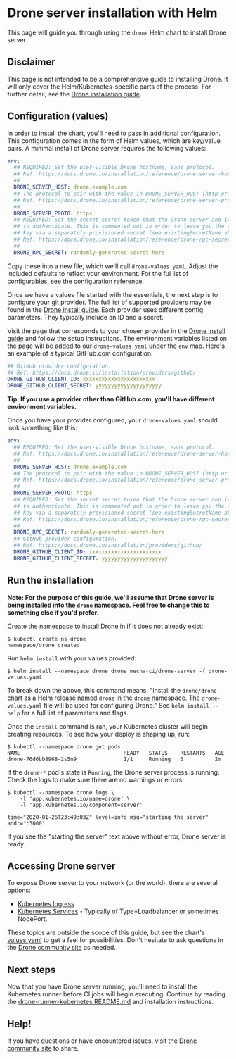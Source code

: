 # Drone server installation with Helm

This page will guide you through using the `drone` Helm chart to install Drone server.

## Disclaimer

This page is not intended to be a comprehensive guide to installing Drone. It will only cover the Helm/Kubernetes-specific parts of the process. For further detail, see the [Drone installation guide](https://docs.drone.io/installation/overview/).

## Configuration (values)

In order to install the chart, you'll need to pass in additional configuration. This configuration comes in the form of Helm values, which are key/value pairs. A minimal install of Drone server requires the following values:

```yaml
env:
  ## REQUIRED: Set the user-visible Drone hostname, sans protocol.
  ## Ref: https://docs.drone.io/installation/reference/drone-server-host/
  ##
  DRONE_SERVER_HOST: drone.example.com
  ## The protocol to pair with the value in DRONE_SERVER_HOST (http or https).
  ## Ref: https://docs.drone.io/installation/reference/drone-server-proto/
  ##
  DRONE_SERVER_PROTO: https
  ## REQUIRED: Set the secret secret token that the Drone server and its Runners will use
  ## to authenticate. This is commented out in order to leave you the ability to set the
  ## key via a separately provisioned secret (see existingSecretName above).
  ## Ref: https://docs.drone.io/installation/reference/drone-rpc-secret/
  ##
  DRONE_RPC_SECRET: randomly-generated-secret-here
```

Copy these into a new file, which we'll call `drone-values.yaml`. Adjust the included defaults to reflect your environment. For the ful list of configurables, see the [configuration reference](https://docs.drone.io/installation/reference/).

Once we have a values file started with the essentials, the next step is to configure your git provider. The full list of supported providers may be found in the [Drone install guide](https://docs.drone.io/installation/overview/). Each provider uses different config parameters. They typically include an ID and a secret.

Visit the page that corresponds to your chosen provider in the [Drone install guide](https://docs.drone.io/installation/overview/) and follow the setup instructions. The environment variables listed on the page will be added to our `drone-values.yaml` under the `env` map. Here's an example of a typical GitHub.com configuration:

```yaml
## GitHub provider configuration.
## Ref: https://docs.drone.io/installation/providers/github/
DRONE_GITHUB_CLIENT_ID: xxxxxxxxxxxxxxxxxxxxxxx
DRONE_GITHUB_CLIENT_SECRET: yyyyyyyyyyyyyyyyyyyyy
```

**Tip: If you use a provider other than GitHub.com, you'll have different environment variables.**

Once you have your provider configured, your `drone-values.yaml` should look something like this:

```yaml
env:
  ## REQUIRED: Set the user-visible Drone hostname, sans protocol.
  ## Ref: https://docs.drone.io/installation/reference/drone-server-host/
  ##
  DRONE_SERVER_HOST: drone.example.com
  ## The protocol to pair with the value in DRONE_SERVER_HOST (http or https).
  ## Ref: https://docs.drone.io/installation/reference/drone-server-proto/
  ##
  DRONE_SERVER_PROTO: https
  ## REQUIRED: Set the secret secret token that the Drone server and its Runners will use
  ## to authenticate. This is commented out in order to leave you the ability to set the
  ## key via a separately provisioned secret (see existingSecretName above).
  ## Ref: https://docs.drone.io/installation/reference/drone-rpc-secret/
  ##
  DRONE_RPC_SECRET: randomly-generated-secret-here
  ## GitHub provider configuration.
  ## Ref: https://docs.drone.io/installation/providers/github/
  DRONE_GITHUB_CLIENT_ID: xxxxxxxxxxxxxxxxxxxxxxx
  DRONE_GITHUB_CLIENT_SECRET: yyyyyyyyyyyyyyyyyyyyy
```

## Run the installation

**Note: For the purpose of this guide, we'll assume that Drone server is being installed into the `drone` namespace. Feel free to change this to something else if you'd prefer.**

Create the namespace to install Drone in if it does not already exist:

```console
$ kubectl create ns drone
namespace/drone created
```

Run `helm install` with your values provided:

```console
$ helm install --namespace drone drone mecha-ci/drone-server -f drone-values.yaml
```

To break down the above, this command means: "install the `drone/drone` chart as a Helm release named `drone` in the `drone` namespace. The `drone-values.yaml` file will be used for configuring Drone." See `helm install --help` for a full list of parameters and flags.

Once the `install` command is ran, your Kubernetes cluster will begin creating resources. To see how your deploy is shaping up, run:

```console
$ kubectl --namespace drone get pods
NAME                                 READY   STATUS    RESTARTS   AGE
drone-76d6bb8968-2s5n9               1/1     Running   0          2m
```

If the `drone-*` pod's state is `Running`, the Drone server process is running. Check the logs to make sure there are no warnings or errors:

```console
$ kubectl --namespace drone logs \
    -l 'app.kubernetes.io/name=drone' \
    -l 'app.kubernetes.io/component=server'

time="2020-01-26T23:49:03Z" level=info msg="starting the server" addr=":3000"
```

If you see the "starting the server" text above without error, Drone server is ready.

## Accessing Drone server

To expose Drone server to your network (or the world), there are several options:

- [Kubernetes Ingress](https://kubernetes.io/docs/concepts/services-networking/ingress/)
- [Kubernetes Services](https://kubernetes.io/docs/concepts/services-networking/service/) - Typically of Type=Loadbalancer or sometimes NodePort.

These topics are outside the scope of this guide, but see the chart's [values.yaml](../values.yaml) to get a feel for possibilities. Don't hesitate to ask questions in the [Drone community site](https://discourse.drone.io/) as needed.

## Next steps

Now that you have Drone server running, you'll need to install the Kubernetes runner before CI jobs will begin executing. Continue by reading the [drone-runner-kubernetes README.md](../../drone-runner-kubernetes/README.md) and installation instructions.

## Help!

If you have questions or have encountered issues, visit the [Drone community site](https://discourse.drone.io/) to share.
